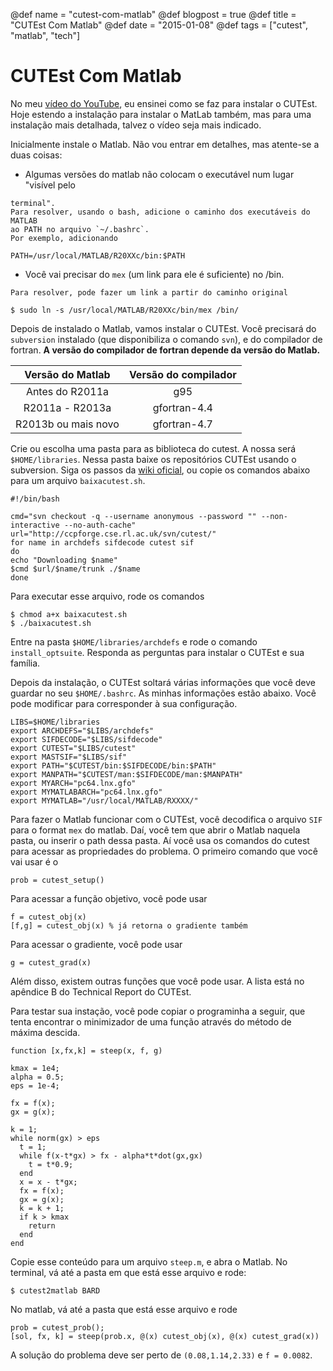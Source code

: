 @def name = "cutest-com-matlab"
@def blogpost = true
@def title = "CUTEst Com Matlab"
@def date = "2015-01-08"
@def tags = ["cutest", "matlab", "tech"]

# CUTEst Com Matlab

No meu [vídeo do YouTube](https://www.youtube.com/watch?v=pM7FmOXHyns),
eu ensinei como se faz para instalar o CUTEst. Hoje estendo a instalação
para instalar o MatLab também, mas para uma instalação mais detalhada,
talvez o vídeo seja mais indicado.

Inicialmente instale o Matlab. Não vou entrar em detalhes, mas atente-se a duas
coisas:

  - Algumas versões do matlab não colocam o executável num lugar "visível pelo
```
terminal".
Para resolver, usando o bash, adicione o caminho dos executáveis do MATLAB
ao PATH no arquivo `~/.bashrc`.
Por exemplo, adicionando
```

```
PATH=/usr/local/MATLAB/R20XXc/bin:$PATH
```

  - Você vai precisar do `mex` (um link para ele é suficiente) no /bin.
```
Para resolver, pode fazer um link a partir do caminho original
```

```
$ sudo ln -s /usr/local/MATLAB/R20XXc/bin/mex /bin/
```

Depois de instalado o Matlab,
vamos instalar o CUTEst. Você precisará do `subversion` instalado (que
disponibiliza o comando `svn`), e do compilador de fortran.
**A versão do compilador de fortran depende da versão do Matlab.**

  | Versão do Matlab    | Versão do compilador |
  |:-------------------:|:--------------------:|
  | Antes do R2011a     |            g95       |
  | R2011a - R2013a     |   gfortran-4.4       |
  | R2013b ou mais novo |   gfortran-4.7       |

Crie ou escolha uma pasta para as biblioteca do cutest.
A nossa será `$HOME/libraries`.
Nessa pasta baixe os repositórios CUTEst usando o subversion.
Siga os passos da [wiki
oficial](http://ccpforge.cse.rl.ac.uk/gf/project/cutest/wiki/),
ou copie os comandos abaixo para um arquivo `baixacutest.sh`.

```
#!/bin/bash
```

```
cmd="svn checkout -q --username anonymous --password "" --non-interactive --no-auth-cache"
url="http://ccpforge.cse.rl.ac.uk/svn/cutest/"
for name in archdefs sifdecode cutest sif
do
echo "Downloading $name"
$cmd $url/$name/trunk ./$name
done
```

Para executar esse arquivo, rode os comandos

```
$ chmod a+x baixacutest.sh
$ ./baixacutest.sh
```

Entre na pasta `$HOME/libraries/archdefs` e rode o comando
`install_optsuite`.
Responda as perguntas para instalar o CUTEst e sua família.

Depois da instalação, o CUTEst soltará várias informações que
você deve guardar no seu `$HOME/.bashrc`. As minhas
informações estão abaixo. Você pode modificar para corresponder
à sua configuração.

```
LIBS=$HOME/libraries
export ARCHDEFS="$LIBS/archdefs"
export SIFDECODE="$LIBS/sifdecode"
export CUTEST="$LIBS/cutest"
export MASTSIF="$LIBS/sif"
export PATH="$CUTEST/bin:$SIFDECODE/bin:$PATH"
export MANPATH="$CUTEST/man:$SIFDECODE/man:$MANPATH"
export MYARCH="pc64.lnx.gfo"
export MYMATLABARCH="pc64.lnx.gfo"
export MYMATLAB="/usr/local/MATLAB/RXXXX/"
```

Para fazer o Matlab funcionar com o CUTEst, você decodifica o arquivo `SIF`
para o format `mex` do matlab. Daí, você tem que abrir o Matlab naquela pasta,
ou inserir o path dessa pasta.
Aí você usa os comandos do cutest para acessar as propriedades do problema.
O primeiro comando que você vai usar é o

```
prob = cutest_setup()
```

Para acessar a função objetivo, você pode usar

```
f = cutest_obj(x)
[f,g] = cutest_obj(x) % já retorna o gradiente também
```

Para acessar o gradiente, você pode usar

```
g = cutest_grad(x)
```

Além disso, existem outras funções que você pode usar.
A lista está no apêndice B do
Technical Report do CUTEst.

Para testar sua instação, você pode copiar o programinha a seguir,
que tenta encontrar o minimizador de uma função através do método
de máxima descida.

```
function [x,fx,k] = steep(x, f, g)

kmax = 1e4;
alpha = 0.5;
eps = 1e-4;

fx = f(x);
gx = g(x);

k = 1;
while norm(gx) > eps
  t = 1;
  while f(x-t*gx) > fx - alpha*t*dot(gx,gx)
    t = t*0.9;
  end
  x = x - t*gx;
  fx = f(x);
  gx = g(x);
  k = k + 1;
  if k > kmax
    return
  end
end
```

Copie esse conteúdo para um arquivo `steep.m`, e abra o Matlab.
No terminal, vá até a pasta em que está esse arquivo e rode:

```
$ cutest2matlab BARD
```

No matlab, vá até a pasta que está esse arquivo e rode

```
prob = cutest_prob();
[sol, fx, k] = steep(prob.x, @(x) cutest_obj(x), @(x) cutest_grad(x))
```

A solução do problema deve ser perto de `(0.08,1.14,2.33)` e `f = 0.0082`.
